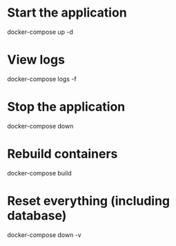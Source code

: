 # Start the application
docker-compose up -d

# View logs
docker-compose logs -f

# Stop the application
docker-compose down

# Rebuild containers
docker-compose build

# Reset everything (including database)
docker-compose down -v
